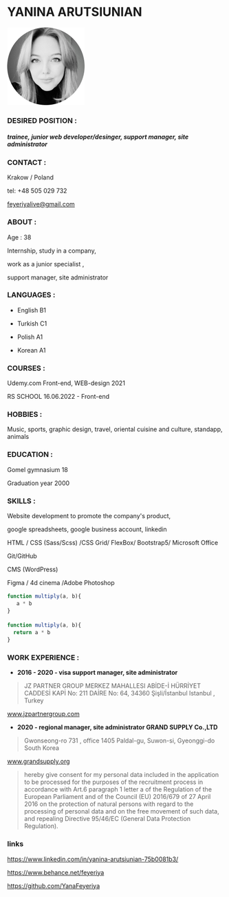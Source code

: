 # **YANINA ARUTSIUNIAN**

![Описание картинки](/foto/Ellipse%205.png)

### **DESIRED POSITION** :

##### trainee, junior web developer/desinger, support manager, site administrator

### **CONTACT** :
Krakow / Poland

tel: +48 505 029 732

feyeriyalive@gmail.com

### **ABOUT** :
Age : 38

Internship, study in a company, 

work as a junior specialist ,
     
support manager, site administrator


### **LANGUAGES** :
+ English B1 

+ Turkish C1

+ Polish A1

+ Korean A1


### **COURSES** :
Udemy.com
Front-end,  WEB-design 2021

RS SCHOOL 16.06.2022 - 
Front-end

### **HOBBIES** :
Music, sports, graphic design, travel, oriental cuisine and culture, standapp, animals


### **EDUCATION** :
Gomel gymnasium 18

Graduation year 2000




### **SKILLS** :
Website development to promote the company's product, 

google spreadsheets, google business account, linkedin

HTML / CSS (Sass/Scss) /CSS Grid/ FlexBox/ Bootstrap5/ Microsoft Office

Git/GitHub 

CMS (WordPress)

Figma / 4d cinema /Adobe Photoshop


```javascript
function multiply(a, b){
   a * b
}

function multiply(a, b){
  return a * b
}

```

### **WORK EXPERIENCE** :
+ __2016  - 2020 - visa support manager, site administrator__

>JZ PARTNER GROUP MERKEZ MAHALLESI ABİDE-İ HÜRRİYET CADDESİ KAPİ No: 211 DAİRE No: 64, 34360 Şişli/İstanbul
>Istanbul , Turkey  

www.jzpartnergroup.com

+ __2020  -  regional manager, site administrator GRAND SUPPLY Co.,LTD__

>Gwonseong-ro 731 , office 1405
>Paldal-gu, Suwon-si, Gyeonggi-do
>South Korea

www.grandsupply.org




>hereby give consent for my personal data included in the application to be processed for the purposes of the recruitment process in accordance with Art.6 paragraph 1 letter a of the Regulation of the European Parliament and of the Council (EU) 2016/679 of 27 April 2016 on the protection of natural persons with regard to the processing of personal data and on the free movement of such data, and repealing Directive 95/46/EC (General Data Protection Regulation).


### links

https://www.linkedin.com/in/yanina-arutsiunian-75b0081b3/

https://www.behance.net/feyeriya

https://github.com/YanaFeyeriya
